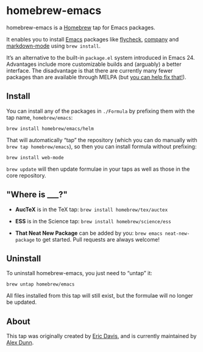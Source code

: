 homebrew-emacs
==============

homebrew-emacs is a [Homebrew](http://brew.sh) tap for Emacs packages.

It enables you to install [Emacs](https://gnu.org/s/emacs/) packages
like [flycheck][], [company][] and [markdown-mode][] using `brew
install`.

[flycheck]: http://www.flycheck.org
[company]: https://company-mode.github.io
[markdown-mode]: http://jblevins.org/projects/markdown-mode/

It’s an alternative to the built-in `package.el` system introduced in
Emacs 24.  Advantages include more customizable builds and (arguably)
a better interface.  The disadvantage is that there are currently many
fewer packages than are available through MELPA (but
[you can help fix that!](#where-is-___)).

Install
-------

You can install any of the packages in `./Formula` by prefixing them
with the tap name, `homebrew/emacs`:

```
brew install homebrew/emacs/helm
```

That will automatically “tap” the repository (which you can do
manually with `brew tap homebrew/emacs`), so then you can install formula
without prefixing:

```
brew install web-mode
```

`brew update` will then update formulae in your taps as well as those
in the core repository.

"Where is ___?"
---------------

- **AucTeX** is in the TeX tap: `brew install homebrew/tex/auctex`

- **ESS** is in the Science tap: `brew install homebrew/science/ess`

- **That Neat New Package** can be added by you: `brew emacs
  neat-new-package` to get started.  Pull requests are always welcome!

Uninstall
---------

To uninstall homebrew-emacs, you just need to “untap” it:

```
brew untap homebrew/emacs
```

All files installed from this tap will still exist, but the formulae
will no longer be updated.

About
-----

This tap was originally created by
[Eric Davis](https://github.com/edavis), and is currently maintained
by [Alex Dunn](https://github.com/dunn).
